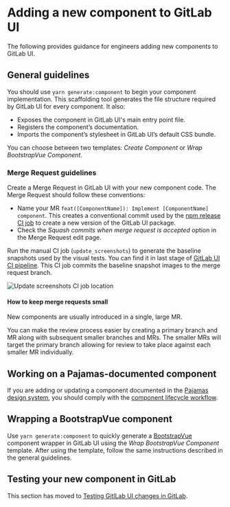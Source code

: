 # Adding a new component to GitLab UI

The following provides guidance for engineers adding new components to GitLab UI.

## General guidelines

You should use `yarn generate:component` to begin your component implementation.
This scaffolding tool generates the file structure required by GitLab UI for every component.
It also:

- Exposes the component in GitLab UI's main entry point file.
- Registers the component’s documentation.
- Imports the component’s stylesheet in GitLab UI’s default CSS bundle.

You can choose between two templates: _Create Component_ or _Wrap BootstrapVue Component_.

### Merge Request guidelines

Create a Merge Request in GitLab UI with your new component code. The Merge Request should follow
these conventions:

- Name your MR `feat([ComponentName]): Implement [ComponentName] component`. This creates a conventional commit used by the [npm release CI job](https://gitlab.com/gitlab-org/gitlab-ui/pipelines) to create a new version of the GitLab UI package.
- Check the _Squash commits when merge request is accepted_ option in the Merge Request edit page.

Run the manual CI job (`update_screenshots`) to generate the baseline snapshots used by the visual
tests. You can find it in last stage of
[GitLab UI CI pipeline](https://gitlab.com/gitlab-org/gitlab-ui/pipelines).
This CI job commits the baseline snapshot images to the merge request branch.

![Update screenshots CI job location](../images/update_screenshots.png 'Update screenshots CI job location')

#### How to keep merge requests small

New components are usually introduced in a single, large MR.

You can make the review process easier by creating a primary branch and MR along with subsequent
smaller branches and MRs.
The smaller MRs will target the primary branch allowing for review to
take place against each smaller MR individually.

## Working on a Pajamas-documented component

If you are adding or updating a component documented in the
[Pajamas design system](https://design.gitlab.com), you should comply with the
[component lifecycle workflow](https://design.gitlab.com/contribute/lifecycle).

## Wrapping a BootstrapVue component

Use `yarn generate:component` to quickly generate a
[BootstrapVue](https://bootstrap-vue.org/) component wrapper in GitLab UI using
the _Wrap BootstrapVue Component_ template. After using the template, follow the same
instructions described in the general guidelines.

## Testing your new component in GitLab

This section has moved to [Testing GitlLab UI changes in GitLab](./gitlab_integration_test.md).
